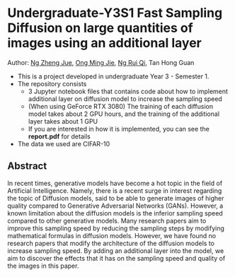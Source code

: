# Undergraduate-Y3S1 Fast Sampling Diffusion on large quantities of images using an additional layer
Author: [Ng Zheng Jue](https://github.com/xinjue37), [Ong Ming Jie](https://github.com/ethanong98), [Ng Rui Qi](https://github.com/Ruiqi2002), Tan Hong Guan 

* This is a project developed in undergraduate Year 3 - Semester 1.
* The repository consists
    * 3 Jupyter notebook files that contains code about how to implement additional layer on diffusion model to increase the sampling speed
    * (When using GeForce RTX 3080) The training of each diffusion model takes about 2 GPU hours, and the training of the additional layer takes about 1 GPU 
    * If you are interested in how it is implemented, you can see the **report.pdf** for details
* The data we used are CIFAR-10


## Abstract
In recent times, generative models have become a hot topic in the field of Artificial
Intelligence. Namely, there is a recent surge in interest regarding the topic of
Diffusion models, said to be able to generate images of higher quality compared to
Generative Adversarial Networks (GANs). However, a known limitation about the
diffusion models is the inferior sampling speed compared to other generative models.
Many research papers aim to improve this sampling speed by reducing the sampling
steps by modifying mathematical formulas in diffusion models. However, we have
found no research papers that modify the architecture of the diffusion models to
increase sampling speed. By adding an additional layer into the model, we aim to
discover the effects that it has on the sampling speed and quality of the images in this
paper.
